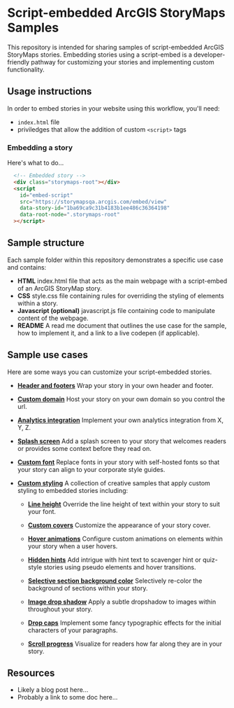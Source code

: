 # Script-embedded ArcGIS StoryMaps Samples
This repository is intended for sharing samples of script-embedded ArcGIS StoryMaps stories. Embedding stories using a script-embed is a developer-friendly pathway for customizing your stories and implementing custom functionality.

## Usage instructions
In order to embed stories in your website using this workflow, you'll need:
- `index.html` file
- priviledges that allow the addition of custom `<script>` tags

### Embedding a story
Here's what to do...

```html
  <!-- Embedded story -->
  <div class="storymaps-root"></div>
  <script
    id="embed-script"
    src="https://storymapsqa.arcgis.com/embed/view"
    data-story-id="1ba69ca9c31b4183b1ee486c36364198"
    data-root-node=".storymaps-root"
  ></script>
```

## Sample structure
Each sample folder within this repository demonstrates a specific use case and contains:
- **HTML** index.html file that acts as the main webpage with a script-embed of an ArcGIS StoryMap story.
- **CSS**  style.css file containing rules for overriding the styling of elements within a story.
- **Javascript (optional)** javascript.js file containing code to manipulate content of the webpage.
- **README** A read me document that outlines the use case for the sample, how to implement it, and a link to a live codepen (if applicable).

## Sample use cases
Here are some ways you can customize your script-embedded stories.

- **[Header and footers](https://github.com/WarrenDz/agsm-story-overrides/blob/master/header-footer)** Wrap your story in your own header and footer.

- **[Custom domain](https://github.com/WarrenDz/agsm-story-overrides/blob/master/custom-domain)** Host your story on your own domain so you control the url.

- **[Analytics integration](https://github.com/WarrenDz/agsm-story-overrides/blob/master/analytics)** Implement your own analytics integration from X, Y, Z.

- **[Splash screen](https://github.com/WarrenDz/agsm-story-overrides/blob/master/splash-page)** Add a splash screen to your story that welcomes readers or provides some context before they read on.

- **[Custom font](https://github.com/WarrenDz/agsm-story-overrides/blob/master/custom-font)** Replace fonts in your story with self-hosted fonts so that your story can align to your corporate style guides.

- **[Custom styling](https://github.com/WarrenDz/agsm-story-overrides/blob/master/custom-styling)** A collection of creative samples that apply custom styling to embedded stories including:
    - **[Line height](https://github.com/WarrenDz/agsm-story-overrides/blob/master/custom-styling/line-height)** Override the line height of text within your story to suit your font.

    - **[Custom covers](https://github.com/WarrenDz/agsm-story-overrides/blob/master/custom-styling/custom-cover)** Customize the appearance of your story cover.

    - **[Hover animations](https://github.com/WarrenDz/agsm-story-overrides/blob/master/custom-styling/hover-animation)** Configure custom animations on elements within your story when a user hovers.

    - **[Hidden hints](https://github.com/WarrenDz/agsm-story-overrides/blob/master/custom-styling/hidden-hints)** Add intrigue with hint text to scavenger hint or quiz-style stories using pseudo elements and hover transitions.

    - **[Selective section background color](https://github.com/WarrenDz/agsm-story-overrides/blob/master/custom-styling/section-color)** Selectively re-color the background of sections within your story.

    - **[Image drop shadow](https://github.com/WarrenDz/agsm-story-overrides/blob/master/custom-styling/img-shadow)** Apply a subtle dropshadow to images within throughout your story.

    - **[Drop caps](https://github.com/WarrenDz/agsm-story-overrides/blob/master/custom-styling/drop-caps)** Implement some fancy typographic effects for the initial characters of your paragraphs.
    
    - **[Scroll progress](https://github.com/WarrenDz/agsm-story-overrides/blob/master/custom-styling/scroll-progress)** Visualize for readers how far along they are in your story.

## Resources
- Likely a blog post here...
- Probably a link to some doc here...
